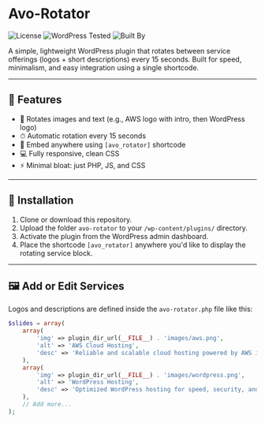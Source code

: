 # Avo-Rotator

![License](https://img.shields.io/badge/license-GPLv3-blue)
![WordPress Tested](https://img.shields.io/badge/WordPress-6.5+-green)
![Built By](https://img.shields.io/badge/Built%20by-AvocadoWeb-brightgreen)

A simple, lightweight WordPress plugin that rotates between service offerings (logos + short descriptions) every 15 seconds. Built for speed, minimalism, and easy integration using a single shortcode.

---

## 🔧 Features

- 📸 Rotates images and text (e.g., AWS logo with intro, then WordPress logo)
- ⏱ Automatic rotation every 15 seconds
- 🧩 Embed anywhere using `[avo_rotator]` shortcode
- 💻 Fully responsive, clean CSS
- ⚡ Minimal bloat: just PHP, JS, and CSS

---

## 🚀 Installation

1. Clone or download this repository.
2. Upload the folder `avo-rotator` to your `/wp-content/plugins/` directory.
3. Activate the plugin from the WordPress admin dashboard.
4. Place the shortcode `[avo_rotator]` anywhere you'd like to display the rotating service block.

---

## 🖼️ Add or Edit Services

Logos and descriptions are defined inside the `avo-rotator.php` file like this:

```php
$slides = array(
    array(
        'img' => plugin_dir_url(__FILE__) . 'images/aws.png',
        'alt' => 'AWS Cloud Hosting',
        'desc' => 'Reliable and scalable cloud hosting powered by AWS infrastructure.'
    ),
    array(
        'img' => plugin_dir_url(__FILE__) . 'images/wordpress.png',
        'alt' => 'WordPress Hosting',
        'desc' => 'Optimized WordPress hosting for speed, security, and simplicity.'
    ),
    // Add more...
);
